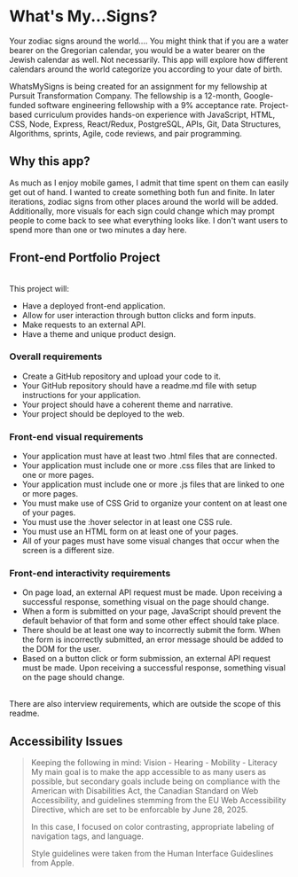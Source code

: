 # What's My...Signs?

Your zodiac signs around the world....
You might think that if you are a water bearer on the Gregorian calendar, you would be a water bearer on the Jewish calendar as well. Not necessarily. This app will explore how different calendars around the world categorize you according to your date of birth.

WhatsMySigns is being created for an assignment for my fellowship at Pursuit Transformation Company. The fellowship is a 12-month, Google-funded software engineering fellowship with a 9% acceptance rate. Project-based curriculum provides hands-on experience with JavaScript, HTML, CSS, Node, Express, React/Redux, PostgreSQL, APIs, Git, Data Structures, Algorithms, sprints, Agile, code reviews, and pair programming.
>

## Why <allowed em>this</em> app?

As much as I enjoy mobile games, I admit that time spent on them can easily get out of hand. I wanted to create something both fun and finite. In later iterations, zodiac signs from other places around the world will be added. Additionally, more visuals for each sign could change which may prompt people to come back to see what everything looks like. I don't want users to spend more than one or two minutes a day here.
<br>

## Front-end Portfolio Project

<br>
This project will:
<ul>
<li>    Have a deployed front-end application.
 <li>       Allow for user interaction through button clicks and form inputs.
 <li>       Make requests to an external API.
  <li>      Have a theme and unique product design.
</ul>

### Overall requirements

<ul>
<li>        Create a GitHub repository and upload your code to it.
 <li>       Your GitHub repository should have a readme.md file with setup instructions for your application.
  <li>      Your project should have a coherent theme and narrative.
  <li>      Your project should be deployed to the web.
</ul>

### Front-end visual requirements

<ul>
<li>        Your application must have at least two .html files that are connected.
 <li>       Your application must include one or more .css files that are linked to one or more pages.
 <li>       Your application must include one or more .js files that are linked to one or more pages.
<li>        You must make use of CSS Grid to organize your content on at least one of your pages.
 <li>       You must use the :hover selector in at least one CSS rule.
  <li>      You must use an HTML form on at least one of your pages.
 <li>       All of your pages must have some visual changes that occur when the screen is a different size.
</ul>

### Front-end interactivity requirements

<ul>
<li>        On page load, an external API request must be made. Upon receiving a successful response, something visual on the page should change.
 <li>       When a form is submitted on your page, JavaScript should prevent the default behavior of that form and some other effect should take place.
 <li>       There should be at least one way to incorrectly submit the form. When the form is incorrectly submitted, an error message should be added to the DOM for the user.
<li>        Based on a button click or form submission, an external API request must be made. Upon receiving a successful response, something visual on the page should change.
</ul>
<br/>
There are also interview requirements, which are outside the scope of this readme.

## Accessibility Issues

> Keeping the following in mind:
> Vision - Hearing - Mobility - Literacy
> My main goal is to make the app accessible to as many
> users as possible, but secondary goals include being on
> compliance with the American with Disabilities Act,
> the Canadian Standard on Web Accessibility, and
> guidelines stemming from the EU Web Accessibility
> Directive, which are set to be enforcable by June 28, 2025.
>
> In this case, I focused on color contrasting, appropriate
> labeling of navigation tags, and language.
>
> Style guidelines were taken from the Human Interface
> Guideslines from Apple.
>